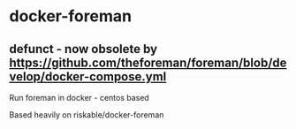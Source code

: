 # docker-foreman

## defunct - now obsolete by https://github.com/theforeman/foreman/blob/develop/docker-compose.yml

Run foreman in docker - centos based

Based heavily on riskable/docker-foreman

